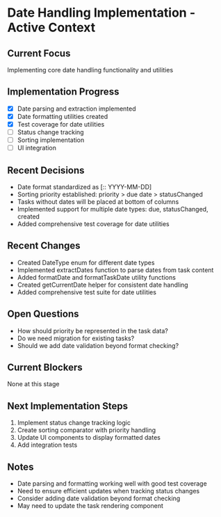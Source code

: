 # Date Handling Implementation - Active Context

## Current Focus
Implementing core date handling functionality and utilities

## Implementation Progress
- [x] Date parsing and extraction implemented
- [x] Date formatting utilities created
- [x] Test coverage for date utilities
- [ ] Status change tracking
- [ ] Sorting implementation
- [ ] UI integration

## Recent Decisions
- Date format standardized as [<description>:: YYYY-MM-DD]
- Sorting priority established: priority > due date > statusChanged
- Tasks without dates will be placed at bottom of columns
- Implemented support for multiple date types: due, statusChanged, created
- Added comprehensive test coverage for date utilities

## Recent Changes
- Created DateType enum for different date types
- Implemented extractDates function to parse dates from task content
- Added formatDate and formatTaskDate utility functions
- Created getCurrentDate helper for consistent date handling
- Added comprehensive test suite for date utilities

## Open Questions
- How should priority be represented in the task data?
- Do we need migration for existing tasks?
- Should we add date validation beyond format checking?

## Current Blockers
None at this stage

## Next Implementation Steps
1. Implement status change tracking logic
2. Create sorting comparator with priority handling
3. Update UI components to display formatted dates
4. Add integration tests

## Notes
- Date parsing and formatting working well with good test coverage
- Need to ensure efficient updates when tracking status changes
- Consider adding date validation beyond format checking
- May need to update the task rendering component 